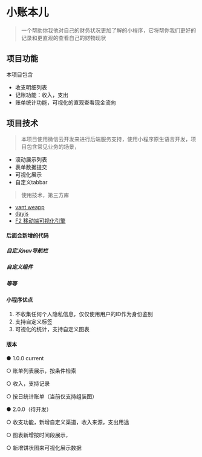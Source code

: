 # 小账本儿
> 一个帮助你我他对自己的财务状况更加了解的小程序，它将帮你我们更好的记录和更直观的查看自己的财物现状
## 项目功能
本项目包含
- 收支明细列表
- 记账功能：收入，支出
- 账单统计功能，可视化的直观查看现金流向
## 项目技术
> 本项目使用微信云开发来进行后端服务支持，使用小程序原生语言开发，项目包含常见业务的场景，
- 滚动展示列表
- 表单数据提交
- 可视化展示
- 自定义tabbar
> 使用技术，第三方库
- [vant weapp](https://vant-contrib.gitee.io/vant-weapp/#/home)
- [dayjs](https://dayjs.gitee.io/zh-CN/)
- [F2 移动端可视化引擎](https://antv-f2.gitee.io/zh/docs/tutorial/miniprogram/)

#### 后面会新增的代码
##### 自定义nav导航栏
##### 自定义组件
##### 等等
#### 小程序优点
1. 不收集任何个人隐私信息，仅仅使用用户的ID作为身份鉴别
2. 支持自定义标签
3. 可视化的统计，支持自定义图表

#### 版本
● 1.0.0  current

  ○ 账单列表展示，按条件检索
  
  ○ 收入，支持记录
  
  ○ 按日统计账单（当前仅支持组装图）
  
● 2.0.0（待开发）

  ○ 收支功能，新增自定义渠道，收入来源，支出用途
  
  ○ 图表新增按时间段展示，
  
  ○ 新增饼状图来可视化展示数据



